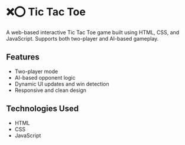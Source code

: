 # ❌⭕ Tic Tac Toe

A web-based interactive Tic Tac Toe game built using HTML, CSS, and JavaScript. 
Supports both two-player and AI-based gameplay.

## Features
- Two-player mode
- AI-based opponent logic
- Dynamic UI updates and win detection
- Responsive and clean design

## Technologies Used
- HTML
- CSS
- JavaScript
